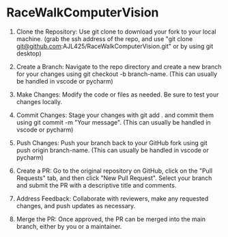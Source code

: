 # RaceWalkComputerVision
1. Clone the Repository: Use git clone to download your fork to your local machine. (grab the ssh address of the repo, and use "git clone git@github.com:AJL425/RaceWalkComputerVision.git" or by using git desktop)

2. Create a Branch: Navigate to the repo directory and create a new branch for your changes using git checkout -b branch-name. (This can usually be handled in vscode or pycharm) 

3. Make Changes: Modify the code or files as needed. Be sure to test your changes locally.

4. Commit Changes: Stage your changes with git add . and commit them using git commit -m "Your message". (This can usually be handled in vscode or pycharm) 

5. Push Changes: Push your branch back to your GitHub fork using git push origin branch-name. (This can usually be handled in vscode or pycharm) 

6. Create a PR: Go to the original repository on GitHub, click on the "Pull Requests" tab, and then click "New Pull Request". Select your branch and submit the PR with a descriptive title and comments.

7. Address Feedback: Collaborate with reviewers, make any requested changes, and push updates as necessary.

8. Merge the PR: Once approved, the PR can be merged into the main branch, either by you or a maintainer.
